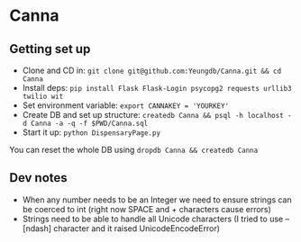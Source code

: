 # Canna

## Getting set up

* Clone and CD in: `git clone git@github.com:Yeungdb/Canna.git && cd Canna`
* Install deps: `pip install Flask Flask-Login psycopg2 requests urllib3 twilio wit`
* Set environment variable: `export CANNAKEY = 'YOURKEY'`
* Create DB and set up structure: `createdb Canna && psql -h localhost -d Canna -a -q -f $PWD/Canna.sql`
* Start it up: `python DispensaryPage.py`

You can reset the whole DB using `dropdb Canna && createdb Canna`

## Dev notes

- When any number needs to be an Integer we need to ensure strings can be coerced to int (right now SPACE and + characters cause errors)
- Strings need to be able to handle all Unicode characters (I tried to use – [ndash] character and it raised UnicodeEncodeError)
